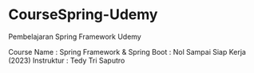 # CourseSpring-Udemy
Pembelajaran Spring Framework Udemy

Course Name : Spring Framework & Spring Boot : Nol Sampai Siap Kerja (2023)
Instruktur  : Tedy Tri Saputro
